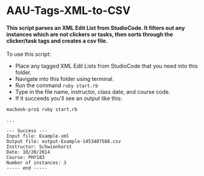 # AAU-Tags-XML-to-CSV
#### This script parses an XML Edit List from StudioCode.  It filters out any instances which are not clickers or tasks, then sorts through the clicker/task tags and creates a csv file.

To use this script:
- Place any tagged XML Edit Lists from StudioCode that you need into this folder.
- Navigate into this folder using terminal.
- Run the command `ruby start.rb`
- Type in the file name, instructor, class date, and course code.
- If it succeeds you'll see an output like this:
```
macbook-pro$ ruby start.rb

...

--- Success ---
Input file: Example.xml
Output file: output-Example-1453407588.csv
Instructor: Schwienhorst
Date: 10/20/2014
Course: PHY183
Number of instances: 3
----- end -----
```
